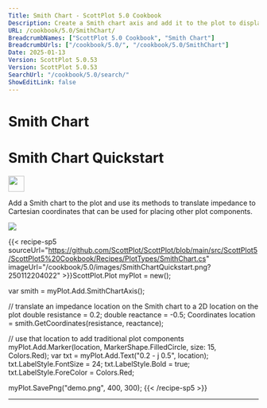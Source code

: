 ```yaml
---
Title: Smith Chart - ScottPlot 5.0 Cookbook
Description: Create a Smith chart axis and add it to the plot to display impedance of RF signals using a horizontal axis indicating resistance and vertical axis indicating reactance.
URL: /cookbook/5.0/SmithChart/
BreadcrumbNames: ["ScottPlot 5.0 Cookbook", "Smith Chart"]
BreadcrumbUrls: ["/cookbook/5.0/", "/cookbook/5.0/SmithChart"]
Date: 2025-01-13
Version: ScottPlot 5.0.53
Version: ScottPlot 5.0.53
SearchUrl: "/cookbook/5.0/search/"
ShowEditLink: false
---
```


<h1>Smith Chart</h1>


<div class='d-flex align-items-center mt-5'>
<h1 class='me-2 text-dark my-0 border-0'>Smith Chart Quickstart</h1>
<a href='/cookbook/5.0/SmithChart/SmithChartQuickstart' target='_blank'>
<img src='/images/icons/new-window.svg' style='height: 2rem;' class='new-window-icon'>
</a>
</div>

Add a Smith chart to the plot and use its methods to translate impedance to Cartesian coordinates that can be used for placing other plot components.

[![](/cookbook/5.0/images/SmithChartQuickstart.png?250112204022)](/cookbook/5.0/images/SmithChartQuickstart.png?250112204022)

{{< recipe-sp5 sourceUrl="https://github.com/ScottPlot/ScottPlot/blob/main/src/ScottPlot5/ScottPlot5%20Cookbook/Recipes/PlotTypes/SmithChart.cs" imageUrl="/cookbook/5.0/images/SmithChartQuickstart.png?250112204022" >}}ScottPlot.Plot myPlot = new();

var smith = myPlot.Add.SmithChartAxis();

// translate an impedance location on the Smith chart to a 2D location on the plot
double resistance = 0.2;
double reactance = -0.5;
Coordinates location = smith.GetCoordinates(resistance, reactance);

// use that location to add traditional plot components
myPlot.Add.Marker(location, MarkerShape.FilledCircle, size: 15, Colors.Red);
var txt = myPlot.Add.Text("0.2 - j 0.5", location);
txt.LabelStyle.FontSize = 24;
txt.LabelStyle.Bold = true;
txt.LabelStyle.ForeColor = Colors.Red;

myPlot.SavePng("demo.png", 400, 300);
{{< /recipe-sp5 >}}

<hr class='my-5 invisible'>


